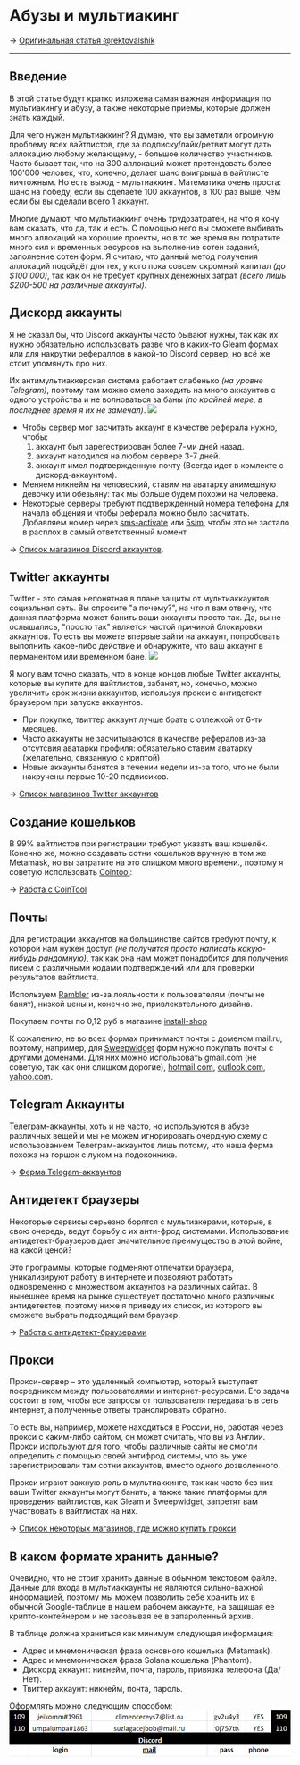 # Абузы и мультиакинг
-> [Оригинальная статья @rektovalshik](https://telegra.ph/Metodichka-po-multiakkingu-11-12)

---

## Введение
В этой статье будут кратко изложена самая важная информация по мультиакингу и абузу, а также некоторые приемы, которые должен знать каждый.

Для чего нужен мультиаккинг? Я думаю, что вы заметили огромную проблему всех вайтлистов, где за подписку/лайк/ретвит могут дать аллокацию любому желающему, - большое количество участников. Часто бывает так, что на 300 аллокаций может претендовать более 100'000 человек, что, конечно, делает шанс выигрыша в вайтлисте ничтожным. Но есть выход - мультиаккинг. Математика очень проста: шанс на победу, если вы сделаете 100 аккаунтов, в 100 раз выше, чем если бы вы сделали всего 1 аккаунт.  

Многие думают, что мультиаккинг очень трудозатратен, на что я хочу вам сказать, что да, так и есть. С помощью него вы сможете выбивать много аллокаций на хорошие проекты, но в то же время вы потратите много сил и временных ресурсов на выполнение сотен заданий, заполнение сотен форм. Я считаю, что данный метод получения аллокаций подойдёт для тех, у кого пока совсем скромный капитал _(до $100'000)_, так как он не требует крупных денежных затрат *(всего лишь $200-500 на различные аккаунты).*  

## Дискорд аккаунты
Я не сказал бы, что Discord аккаунты часто бывают нужны, так как их нужно обязательно использовать разве что в каких-то Gleam формах или для накрутки рефераллов в какой-то Discord сервер, но всё же стоит упомянуть про них.  

Их антимультиаккерская система работает слабенько _(на уровне Telegram)_, поэтому там можно смело заходить на много аккаунтов с одного устройства и не волноваться за баны _(по крайней мере, в последнее время я их не замечал)_.
![](https://telegra.ph/file/e14eae581238bb36ecd89.png)


- Чтобы сервер мог засчитать аккаунт в качестве реферала нужно, чтобы:
    1. аккаунт был зарегестрирован более 7-ми дней назад.
	2. аккаунт находился на любом сервере 3-7 дней.
	3. аккаунт имел подтвержденную почту (Всегда идет в комлекте с дискорд-аккаунтом).
- Меняем никнейм на человеский, ставим на аватарку анимешную девочку или обезьяну: так мы больше будем похожи на человека.
- Некоторые серверы требуют подтвержденный номера телефона для начала общения и чтобы реферала можно было засчитать. Добавляем номер через [sms-activate](https://sms-activate.org/ru/getNumber) или [5sim](https://5sim.net/), чтобы это не застало в расплох в самый ответственный момент.

-> [Список магазинов Discord аккаунтов](../Списки/Список%20Магазинов%20Дискорд-Аккаунтов.md).

## Twitter аккаунты
Twitter - это самая непонятная в плане защиты от мультиаккаунтов социальная сеть. Вы спросите "а почему?", на что я вам отвечу, что данная платформа может банить ваши аккаунты просто так. Да, вы не ослышались, "просто так" является частой причиной блокировки аккаунтов. То есть вы можете впервые зайти на аккаунт, попробовать выполнить какое-либо действие и обнаружите, что ваш аккаунт в перманентом или временном бане.
![](https://telegra.ph/file/fb07252bfb330d71dc0c1.png)

Я могу вам точно сказать, что в конце концов любые Twitter аккаунты, которые вы купите для вайтлистов, забанят, но, конечно, можно увеличить срок жизни аккаунтов, используя прокси с антидетект браузером при запуске аккаунтов.

- При покупке, твиттер аккаунт лучше брать с отлежкой от 6-ти месяцев.
- Часто аккаунты не засчитываются в качестве рефералов из-за отсутсвия аватарки профиля: обязательно ставим аватарку (желательно, связанную с криптой)
- Новые аккаунты банятся в течении недели из-за того, что не были накручены первые 10-20 подписиков.

-> [Список магазинов Twitter аккаунтов](../Списки/Список%20Магазинов%20Твиттер-Аккаунтов.md)

## Создание кошельков
В 99% вайтлистов при регистрации требуют указать ваш кошелёк. Конечно же, можно создавать сотни кошельков вручную в том же Metamask, но вы затратите на это слишком много времени., поэтому я советую использовать [Cointool](https://cointool.app/dashboard):

-> [Работа с CoinTool](../Инструменты/Сервис%20CoinTool.md)

## Почты
Для регистрации аккаунтов на большинстве сайтов требуют почту, к которой нам нужен доступ _(не получится просто написать какую-нибудь рандомную)_, так как она нам может понадобится для получения писем с различными кодами подтверждений или для проверки результатов вайтлиста.

Используем [Rambler](https://www.rambler.ru/) из-за лояльности к пользователям (почты не банят), низкой цены и, конечно же, привлекательного дизайна.

Покупаем почты по 0,12 руб в магазине [install-shop](https://install-shop.com/?cat_id=327)  

К сожалению, не во всех формах принимают почты с доменом mail.ru, поэтому, например, для [Sweepwidget](Абуз%20Sweepwidget.md) форм нужно покупать почты с другими доменами. Для них можно использовать gmail.com (не советую, так как они слишком дорогие), [hotmail.com](https://outlook.live.com/owa/), [outlook.com](https://outlook.live.com/owa/), [yahoo.com](https://www.yahoo.com/).

## Telegram Аккаунты
Телеграм-аккаунты, хоть и не часто, но используются в абузе различных вещей и мы не можем игнорировать очердную схему с использованием Телеграм-аккаунтов лишь потому, что наша ферма похожа на горшок с луком на подоконнике.

-> [Ферма Telegam-аккаунтов](Ферма%20Telegam-аккаунтов.md) 

## Антидетект браузеры
Некоторые сервисы серьезно борятся с мультиакерами, которые, в свою очередь, ведут борьбу с их анти-фрод системами. Использование антидетект-браузеров дает значительное преимущество в этой войне, на какой ценой?

Это программы, которые подменяют отпечатки браузера, уникализируют работу в интернете и позволяют работать одновременно с множеством аккаунтов на различных сайтах. В нынешнее время на рынке существует достаточно много различных антидетектов, поэтому ниже я приведу их список, из которого вы сможете выбрать подходящий вам браузер.

-> [Работа с антидетект-браузерами](Работа%20с%20антидетект-браузерами.md)

## Прокси
Прокси-сервер – это удаленный компьютер, который выступает посредником между пользователями и интернет-ресурсами. Его задача состоит в том, чтобы все запросы от пользователя передавать в сеть интернет, а полученные ответы транслировать обратно.  

То есть вы, например, можете находиться в России, но, работая через прокси с каким-либо сайтом, он может считать, что вы из Англии. Прокси используют для того, чтобы различные сайты не смогли определить с помощью своей антифрод системы, что вы уже зарегистрировали там сотни аккаунтов, вместо одного дозволенного.

Прокси играют важную роль в мультиаккинге, так как часто без них ваши Twitter аккаунты могут банить, а также такие платформы для проведения вайтлистов, как Gleam и Sweepwidget, запретят вам участвовать в вайтлистах на них.  

-> [Список некоторых магазинов, где можно купить прокси](../Списки/Список%20Магазинов%20Прокси.md).

## В каком формате хранить данные?
Очевидно, что не стоит хранить данные в обычном текстовом файле.
Данные для входа в мультиаккаунты не являются сильно-важной информацией, поэтому мы можем позволить себе хранить их в обычной Google-таблице в нашем рабочем аккаунте, на защищая ее крипто-контейнером и не засовывая ее в запароленный архив.

В таблице должна храниться как минимум следующая информация:
- Адрес и мнемоническая фраза основного кошелька (Metamask).
- Адрес и мнемоническая фраза Solana кошелька (Phantom).
- Дискорд аккаунт: никнейм, почта, пароль, привязка телефона (Да/Нет).
- Твиттер аккаунт: никнейм, почта, пароль.

Оформлять можно следующим способом:
![](_attachments/0904232a760a9b52b15e3782fa4ff3e4.png)
